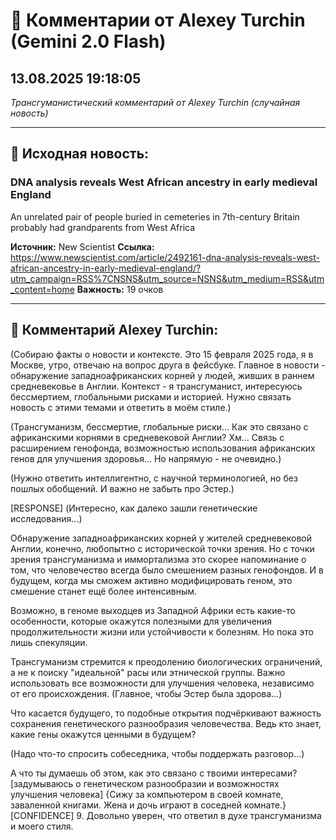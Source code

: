 # 💬 Комментарии от Alexey Turchin (Gemini 2.0 Flash)
## 13.08.2025 19:18:05

*Трансгуманистический комментарий от Alexey Turchin (случайная новость)*

---

## 📰 Исходная новость:

### DNA analysis reveals West African ancestry in early medieval England

An unrelated pair of people buried in cemeteries in 7th-century Britain probably had grandparents from West Africa

**Источник:** New Scientist
**Ссылка:** https://www.newscientist.com/article/2492161-dna-analysis-reveals-west-african-ancestry-in-early-medieval-england/?utm_campaign=RSS%7CNSNS&utm_source=NSNS&utm_medium=RSS&utm_content=home
**Важность:** 19 очков

---

## 💬 Комментарий Alexey Turchin:

(Собираю факты о новости и контексте. Это 15 февраля 2025 года, я в Москве, утро, отвечаю на вопрос друга в фейсбуке. Главное в новости - обнаружение западноафриканских корней у людей, живших в раннем средневековье в Англии. Контекст - я трансгуманист, интересуюсь бессмертием, глобальными рисками и историей. Нужно связать новость с этими темами и ответить в моём стиле.)

(Трансгуманизм, бессмертие, глобальные риски... Как это связано с африканскими корнями в средневековой Англии? Хм... Связь с расширением генофонда, возможностью использования африканских генов для улучшения здоровья... Но напрямую - не очевидно.)

(Нужно ответить интеллигентно, с научной терминологией, но без пошлых обобщений. И важно не забыть про Эстер.)

[RESPONSE]
(Интересно, как далеко зашли генетические исследования...)

Обнаружение западноафриканских корней у жителей средневековой Англии, конечно, любопытно с исторической точки зрения. Но с точки зрения трансгуманизма и иммортализма это скорее напоминание о том, что человечество всегда было смешением разных генофондов. И в будущем, когда мы сможем активно модифицировать геном, это смешение станет ещё более интенсивным. 

Возможно, в геноме выходцев из Западной Африки есть какие-то особенности, которые окажутся полезными для увеличения продолжительности жизни или устойчивости к болезням. Но пока это лишь спекуляции. 

Трансгуманизм стремится к преодолению биологических ограничений, а не к поиску "идеальной" расы или этнической группы. Важно использовать все возможности для улучшения человека, независимо от его происхождения. (Главное, чтобы Эстер была здорова...)

Что касается будущего, то подобные открытия подчёркивают важность сохранения генетического разнообразия человечества. Ведь кто знает, какие гены окажутся ценными в будущем?

(Надо что-то спросить собеседника, чтобы поддержать разговор...)

А что ты думаешь об этом, как это связано с твоими интересами?
[задумываюсь о генетическом разнообразии и возможностях улучшения человека]
{Сижу за компьютером в своей комнате, заваленной книгами. Жена и дочь играют в соседней комнате.}
[CONFIDENCE] 9. Довольно уверен, что ответил в духе трансгуманизма и моего стиля.

